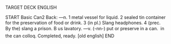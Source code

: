 TARGET DECK
ENGLISH

START
Basic
Can2
Back: —n. 1 metal vessel for liquid. 2 sealed tin container for the preservation of food or drink. 3 (in pl.) Slang headphones. 4 (prec. By the) slang a prison. B us lavatory. —v. (-nn-) put or preserve in a can.  in the can colloq. Completed, ready. [old english]
END
